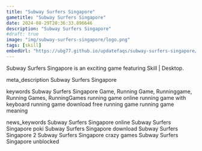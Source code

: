 ```yaml
---
title: "Subway Surfers Singapore"
gametitle: "Subway Surfers Singapore"
date: 2024-08-29T20:36:33.896646
description: "Subway Surfers Singapore"
#draft: true
image: "img/subway-surfers-singapore/logo.png"
tags: [skill]
embedUrl: "https://ubg77.github.io/updatefaqs/subway-surfers-singapore/"
---
```


Subway Surfers Singapore is an exciting game featuring Skill | Desktop.

meta_description
Subway Surfers Singapore


keywords
Subway Surfers Singapore Game, Running Game, Runninggame, Running Games, RunningGames running game online running game with keyboard running game download free running game running game meaning


news_keywords
Subway Surfers Singapore online Subway Surfers Singapore poki Subway Surfers Singapore download Subway Surfers Singapore 2 Subway Surfers Singapore crazy games Subway Surfers Singapore unblocked
